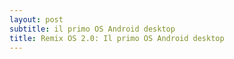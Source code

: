 ```yaml
---
layout: post
subtitle: il primo OS Android desktop
title: Remix OS 2.0: Il primo OS Android desktop
---
```

